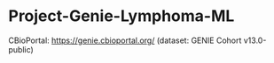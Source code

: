 # Project-Genie-Lymphoma-ML
CBioPortal: https://genie.cbioportal.org/ (dataset: GENIE Cohort v13.0-public)
